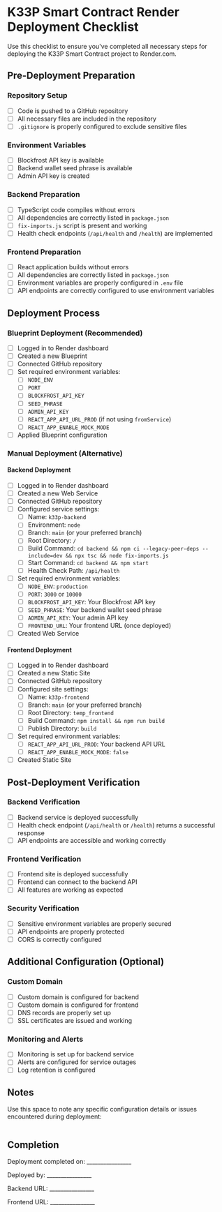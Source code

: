 # K33P Smart Contract Render Deployment Checklist

Use this checklist to ensure you've completed all necessary steps for deploying the K33P Smart Contract project to Render.com.

## Pre-Deployment Preparation

### Repository Setup

- [ ] Code is pushed to a GitHub repository
- [ ] All necessary files are included in the repository
- [ ] `.gitignore` is properly configured to exclude sensitive files

### Environment Variables

- [ ] Blockfrost API key is available
- [ ] Backend wallet seed phrase is available
- [ ] Admin API key is created

### Backend Preparation

- [ ] TypeScript code compiles without errors
- [ ] All dependencies are correctly listed in `package.json`
- [ ] `fix-imports.js` script is present and working
- [ ] Health check endpoints (`/api/health` and `/health`) are implemented

### Frontend Preparation

- [ ] React application builds without errors
- [ ] All dependencies are correctly listed in `package.json`
- [ ] Environment variables are properly configured in `.env` file
- [ ] API endpoints are correctly configured to use environment variables

## Deployment Process

### Blueprint Deployment (Recommended)

- [ ] Logged in to Render dashboard
- [ ] Created a new Blueprint
- [ ] Connected GitHub repository
- [ ] Set required environment variables:
  - [ ] `NODE_ENV`
  - [ ] `PORT`
  - [ ] `BLOCKFROST_API_KEY`
  - [ ] `SEED_PHRASE`
  - [ ] `ADMIN_API_KEY`
  - [ ] `REACT_APP_API_URL_PROD` (if not using `fromService`)
  - [ ] `REACT_APP_ENABLE_MOCK_MODE`
- [ ] Applied Blueprint configuration

### Manual Deployment (Alternative)

#### Backend Deployment

- [ ] Logged in to Render dashboard
- [ ] Created a new Web Service
- [ ] Connected GitHub repository
- [ ] Configured service settings:
  - [ ] Name: `k33p-backend`
  - [ ] Environment: `node`
  - [ ] Branch: `main` (or your preferred branch)
  - [ ] Root Directory: `/`
  - [ ] Build Command: `cd backend && npm ci --legacy-peer-deps --include=dev && npx tsc && node fix-imports.js`
  - [ ] Start Command: `cd backend && npm start`
  - [ ] Health Check Path: `/api/health`
- [ ] Set required environment variables:
  - [ ] `NODE_ENV`: `production`
  - [ ] `PORT`: `3000` or `10000`
  - [ ] `BLOCKFROST_API_KEY`: Your Blockfrost API key
  - [ ] `SEED_PHRASE`: Your backend wallet seed phrase
  - [ ] `ADMIN_API_KEY`: Your admin API key
  - [ ] `FRONTEND_URL`: Your frontend URL (once deployed)
- [ ] Created Web Service

#### Frontend Deployment

- [ ] Logged in to Render dashboard
- [ ] Created a new Static Site
- [ ] Connected GitHub repository
- [ ] Configured site settings:
  - [ ] Name: `k33p-frontend`
  - [ ] Branch: `main` (or your preferred branch)
  - [ ] Root Directory: `temp_frontend`
  - [ ] Build Command: `npm install && npm run build`
  - [ ] Publish Directory: `build`
- [ ] Set required environment variables:
  - [ ] `REACT_APP_API_URL_PROD`: Your backend API URL
  - [ ] `REACT_APP_ENABLE_MOCK_MODE`: `false`
- [ ] Created Static Site

## Post-Deployment Verification

### Backend Verification

- [ ] Backend service is deployed successfully
- [ ] Health check endpoint (`/api/health` or `/health`) returns a successful response
- [ ] API endpoints are accessible and working correctly

### Frontend Verification

- [ ] Frontend site is deployed successfully
- [ ] Frontend can connect to the backend API
- [ ] All features are working as expected

### Security Verification

- [ ] Sensitive environment variables are properly secured
- [ ] API endpoints are properly protected
- [ ] CORS is correctly configured

## Additional Configuration (Optional)

### Custom Domain

- [ ] Custom domain is configured for backend
- [ ] Custom domain is configured for frontend
- [ ] DNS records are properly set up
- [ ] SSL certificates are issued and working

### Monitoring and Alerts

- [ ] Monitoring is set up for backend service
- [ ] Alerts are configured for service outages
- [ ] Log retention is configured

## Notes

Use this space to note any specific configuration details or issues encountered during deployment:

```

```

## Completion

Deployment completed on: ________________

Deployed by: ________________

Backend URL: ________________

Frontend URL: ________________